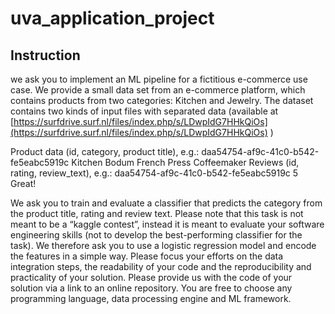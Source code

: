 # uva_application_project

## Instruction
we ask you to implement an ML pipeline for a fictitious e-commerce use case. We provide a small data set from an e-commerce platform, which contains products from two categories: Kitchen and Jewelry. The dataset contains two kinds of input files with separated data (available at [https://surfdrive.surf.nl/files/index.php/s/LDwpIdG7HHkQiOs](https://surfdrive.surf.nl/files/index.php/s/LDwpIdG7HHkQiOs) )

Product data (id, category, product title), e.g.:
daa54754-af9c-41c0-b542-fe5eabc5919c Kitchen Bodum French Press Coffeemaker
Reviews (id, rating, review_text), e.g.: 
daa54754-af9c-41c0-b542-fe5eabc5919c 5 Great!

We ask you to train and evaluate a classifier that predicts the category from the product title, rating and review text. Please note that this task is not meant to be a “kaggle contest”, instead it is meant to evaluate your software engineering skills (not to develop the best-performing classifier for the task). We therefore ask you to use a logistic regression model and encode the features in a simple way. Please focus your efforts on the data integration steps, the readability of your code and the reproducibility and practicality of your solution. Please provide us with the code of your solution via a link to an online repository. You are free to choose any programming language, data processing engine and ML framework.
